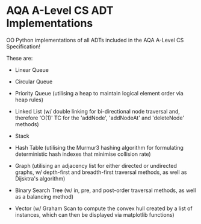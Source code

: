 # AQA A-Level CS ADT Implementations
OO Python implementations of all ADTs included in the AQA A-Level CS Specification!

These are:

- Linear Queue

- Circular Queue

- Priority Queue (utilising a heap to maintain logical element order via heap rules)

- Linked List (w/ double linking for bi-directional node traversal and, therefore 'O(1)' TC for the 'addNode', 'addNodeAt' and 'deleteNode' methods)

- Stack

- Hash Table (utilising the Murmur3 hashing algorithm for formulating deterministic hash indexes that minimise collision rate)

- Graph (utilising an adjacency list for either directed or undirected graphs, w/ depth-first and breadth-first traversal methods, as well as Dijsktra's algorithm)

- Binary Search Tree (w/ in, pre, and post-order traversal methods, as well as a balancing method)

- Vector (w/ Graham Scan to compute the convex hull created by a list of instances, which can then be displayed via matplotlib functions)
